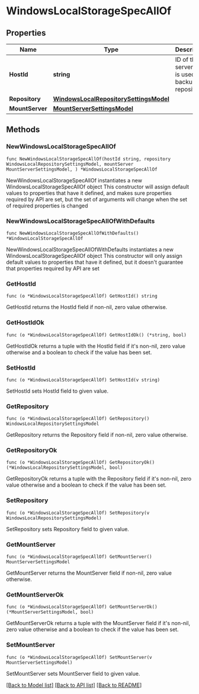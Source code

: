 # WindowsLocalStorageSpecAllOf

## Properties

Name | Type | Description | Notes
------------ | ------------- | ------------- | -------------
**HostId** | **string** | ID of the server that is used as a backup repository. | 
**Repository** | [**WindowsLocalRepositorySettingsModel**](WindowsLocalRepositorySettingsModel.md) |  | 
**MountServer** | [**MountServerSettingsModel**](MountServerSettingsModel.md) |  | 

## Methods

### NewWindowsLocalStorageSpecAllOf

`func NewWindowsLocalStorageSpecAllOf(hostId string, repository WindowsLocalRepositorySettingsModel, mountServer MountServerSettingsModel, ) *WindowsLocalStorageSpecAllOf`

NewWindowsLocalStorageSpecAllOf instantiates a new WindowsLocalStorageSpecAllOf object
This constructor will assign default values to properties that have it defined,
and makes sure properties required by API are set, but the set of arguments
will change when the set of required properties is changed

### NewWindowsLocalStorageSpecAllOfWithDefaults

`func NewWindowsLocalStorageSpecAllOfWithDefaults() *WindowsLocalStorageSpecAllOf`

NewWindowsLocalStorageSpecAllOfWithDefaults instantiates a new WindowsLocalStorageSpecAllOf object
This constructor will only assign default values to properties that have it defined,
but it doesn't guarantee that properties required by API are set

### GetHostId

`func (o *WindowsLocalStorageSpecAllOf) GetHostId() string`

GetHostId returns the HostId field if non-nil, zero value otherwise.

### GetHostIdOk

`func (o *WindowsLocalStorageSpecAllOf) GetHostIdOk() (*string, bool)`

GetHostIdOk returns a tuple with the HostId field if it's non-nil, zero value otherwise
and a boolean to check if the value has been set.

### SetHostId

`func (o *WindowsLocalStorageSpecAllOf) SetHostId(v string)`

SetHostId sets HostId field to given value.


### GetRepository

`func (o *WindowsLocalStorageSpecAllOf) GetRepository() WindowsLocalRepositorySettingsModel`

GetRepository returns the Repository field if non-nil, zero value otherwise.

### GetRepositoryOk

`func (o *WindowsLocalStorageSpecAllOf) GetRepositoryOk() (*WindowsLocalRepositorySettingsModel, bool)`

GetRepositoryOk returns a tuple with the Repository field if it's non-nil, zero value otherwise
and a boolean to check if the value has been set.

### SetRepository

`func (o *WindowsLocalStorageSpecAllOf) SetRepository(v WindowsLocalRepositorySettingsModel)`

SetRepository sets Repository field to given value.


### GetMountServer

`func (o *WindowsLocalStorageSpecAllOf) GetMountServer() MountServerSettingsModel`

GetMountServer returns the MountServer field if non-nil, zero value otherwise.

### GetMountServerOk

`func (o *WindowsLocalStorageSpecAllOf) GetMountServerOk() (*MountServerSettingsModel, bool)`

GetMountServerOk returns a tuple with the MountServer field if it's non-nil, zero value otherwise
and a boolean to check if the value has been set.

### SetMountServer

`func (o *WindowsLocalStorageSpecAllOf) SetMountServer(v MountServerSettingsModel)`

SetMountServer sets MountServer field to given value.



[[Back to Model list]](../README.md#documentation-for-models) [[Back to API list]](../README.md#documentation-for-api-endpoints) [[Back to README]](../README.md)


